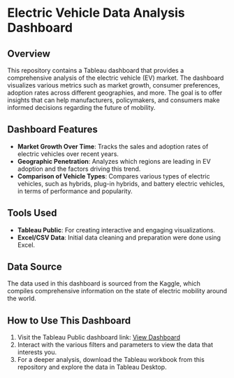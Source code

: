 # Electric Vehicle Data Analysis Dashboard

## Overview
This repository contains a Tableau dashboard that provides a comprehensive analysis of the electric vehicle (EV) market. The dashboard visualizes various metrics such as market growth, consumer preferences, adoption rates across different geographies, and more. The goal is to offer insights that can help manufacturers, policymakers, and consumers make informed decisions regarding the future of mobility.

## Dashboard Features
- **Market Growth Over Time**: Tracks the sales and adoption rates of electric vehicles over recent years.
- **Geographic Penetration**: Analyzes which regions are leading in EV adoption and the factors driving this trend.
- **Comparison of Vehicle Types**: Compares various types of electric vehicles, such as hybrids, plug-in hybrids, and battery electric vehicles, in terms of performance and popularity.

## Tools Used
- **Tableau Public**: For creating interactive and engaging visualizations.
- **Excel/CSV Data**: Initial data cleaning and preparation were done using Excel.

## Data Source
The data used in this dashboard is sourced from the Kaggle, which compiles comprehensive information on the state of electric mobility around the world.

## How to Use This Dashboard
1. Visit the Tableau Public dashboard link: [View Dashboard]([your-tableau-public-link](https://public.tableau.com/views/InventoryManagement_17128588424860/Dashboard1?:language=en-US&publish=yes&:sid=&:display_count=n&:origin=viz_share_link))
2. Interact with the various filters and parameters to view the data that interests you.
3. For a deeper analysis, download the Tableau workbook from this repository and explore the data in Tableau Desktop.

